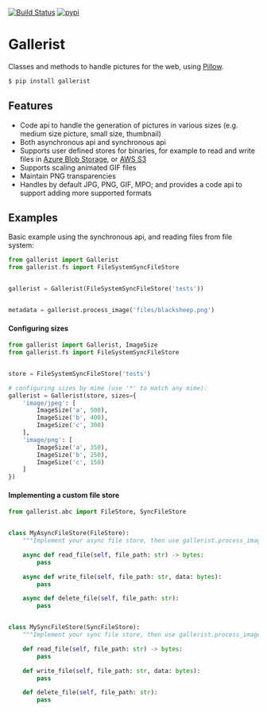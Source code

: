 [![Build Status](https://dev.azure.com/robertoprevato/Nest/_apis/build/status/RobertoPrevato.Gallerist?branchName=master)](https://dev.azure.com/robertoprevato/Nest/_build/latest?definitionId=26&branchName=master) [![pypi](https://img.shields.io/pypi/v/Gallerist.svg?color=blue)](https://pypi.org/project/Gallerist/)

# Gallerist
Classes and methods to handle pictures for the web, using [Pillow](https://pillow.readthedocs.io).

```bash
$ pip install gallerist
```

## Features
* Code api to handle the generation of pictures in various sizes (e.g. medium size picture, small size, thumbnail)
* Both asynchronous api and synchronous api
* Supports user defined stores for binaries, for example to read and write files in [Azure Blob Storage](https://azure.microsoft.com/en-us/services/storage/blobs/), or [AWS S3](https://aws.amazon.com/s3/)
* Supports scaling animated GIF files
* Maintain PNG transparencies
* Handles by default JPG, PNG, GIF, MPO; and provides a code api to support adding more supported formats

## Examples
Basic example using the synchronous api, and reading files from file system:

```python
from gallerist import Gallerist
from gallerist.fs import FileSystemSyncFileStore


gallerist = Gallerist(FileSystemSyncFileStore('tests'))


metadata = gallerist.process_image('files/blacksheep.png')
```

#### Configuring sizes

```python
from gallerist import Gallerist, ImageSize
from gallerist.fs import FileSystemSyncFileStore


store = FileSystemSyncFileStore('tests')

# configuring sizes by mime (use '*' to match any mime):
gallerist = Gallerist(store, sizes={
    'image/jpeg': [
        ImageSize('a', 500),
        ImageSize('b', 400),
        ImageSize('c', 300)
    ],
    'image/png': [
        ImageSize('a', 350),
        ImageSize('b', 250),
        ImageSize('c', 150)
    ]
})
```

#### Implementing a custom file store

```python
from gallerist.abc import FileStore, SyncFileStore


class MyAsyncFileStore(FileStore):
    """Implement your async file store, then use gallerist.process_image_async method"""

    async def read_file(self, file_path: str) -> bytes:
        pass

    async def write_file(self, file_path: str, data: bytes):
        pass

    async def delete_file(self, file_path: str):
        pass


class MySyncFileStore(SyncFileStore):
    """Implement your sync file store, then use gallerist.process_image method"""

    def read_file(self, file_path: str) -> bytes:
        pass

    def write_file(self, file_path: str, data: bytes):
        pass

    def delete_file(self, file_path: str):
        pass

```

